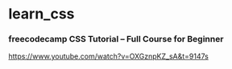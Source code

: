 # learn_css

### freecodecamp CSS Tutorial – Full Course for Beginner

https://www.youtube.com/watch?v=OXGznpKZ_sA&t=9147s

